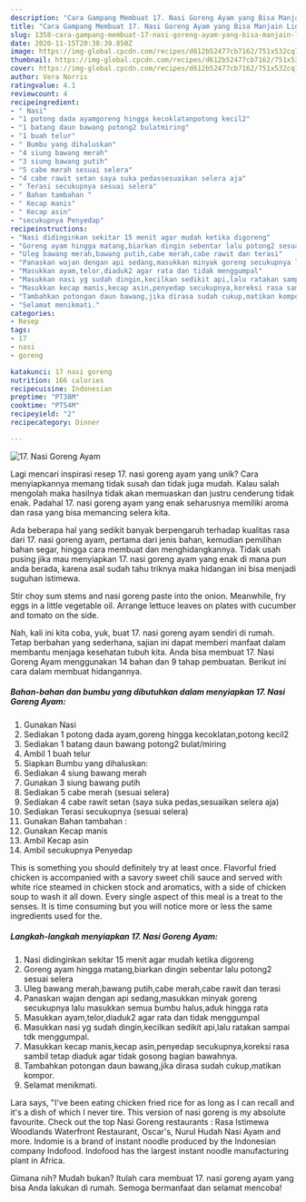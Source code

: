 ```yaml
---
description: "Cara Gampang Membuat 17. Nasi Goreng Ayam yang Bisa Manjain Lidah"
title: "Cara Gampang Membuat 17. Nasi Goreng Ayam yang Bisa Manjain Lidah"
slug: 1358-cara-gampang-membuat-17-nasi-goreng-ayam-yang-bisa-manjain-lidah
date: 2020-11-15T20:38:39.850Z
image: https://img-global.cpcdn.com/recipes/d612b52477cb7162/751x532cq70/17-nasi-goreng-ayam-foto-resep-utama.jpg
thumbnail: https://img-global.cpcdn.com/recipes/d612b52477cb7162/751x532cq70/17-nasi-goreng-ayam-foto-resep-utama.jpg
cover: https://img-global.cpcdn.com/recipes/d612b52477cb7162/751x532cq70/17-nasi-goreng-ayam-foto-resep-utama.jpg
author: Vera Norris
ratingvalue: 4.1
reviewcount: 4
recipeingredient:
- " Nasi"
- "1 potong dada ayamgoreng hingga kecoklatanpotong kecil2"
- "1 batang daun bawang potong2 bulatmiring"
- "1 buah telur"
- " Bumbu yang dihaluskan"
- "4 siung bawang merah"
- "3 siung bawang putih"
- "5 cabe merah sesuai selera"
- "4 cabe rawit setan saya suka pedassesuaikan selera aja"
- " Terasi secukupnya sesuai selera"
- " Bahan tambahan "
- " Kecap manis"
- " Kecap asin"
- "secukupnya Penyedap"
recipeinstructions:
- "Nasi didinginkan sekitar 15 menit agar mudah ketika digoreng"
- "Goreng ayam hingga matang,biarkan dingin sebentar lalu potong2 sesuai selera"
- "Uleg bawang merah,bawang putih,cabe merah,cabe rawit dan terasi"
- "Panaskan wajan dengan api sedang,masukkan minyak goreng secukupnya lalu masukkan semua bumbu halus,aduk hingga rata"
- "Masukkan ayam,telor,diaduk2 agar rata dan tidak menggumpal"
- "Masukkan nasi yg sudah dingin,kecilkan sedikit api,lalu ratakan sampai tdk menggumpal."
- "Masukkan kecap manis,kecap asin,penyedap secukupnya,koreksi rasa sambil tetap diaduk agar tidak gosong bagian bawahnya."
- "Tambahkan potongan daun bawang,jika dirasa sudah cukup,matikan kompor."
- "Selamat menikmati."
categories:
- Resep
tags:
- 17
- nasi
- goreng

katakunci: 17 nasi goreng 
nutrition: 166 calories
recipecuisine: Indonesian
preptime: "PT38M"
cooktime: "PT54M"
recipeyield: "2"
recipecategory: Dinner

---
```



![17. Nasi Goreng Ayam](https://img-global.cpcdn.com/recipes/d612b52477cb7162/751x532cq70/17-nasi-goreng-ayam-foto-resep-utama.jpg)

Lagi mencari inspirasi resep 17. nasi goreng ayam yang unik? Cara menyiapkannya memang tidak susah dan tidak juga mudah. Kalau salah mengolah maka hasilnya tidak akan memuaskan dan justru cenderung tidak enak. Padahal 17. nasi goreng ayam yang enak seharusnya memiliki aroma dan rasa yang bisa memancing selera kita.

Ada beberapa hal yang sedikit banyak berpengaruh terhadap kualitas rasa dari 17. nasi goreng ayam, pertama dari jenis bahan, kemudian pemilihan bahan segar, hingga cara membuat dan menghidangkannya. Tidak usah pusing jika mau menyiapkan 17. nasi goreng ayam yang enak di mana pun anda berada, karena asal sudah tahu triknya maka hidangan ini bisa menjadi suguhan istimewa.

Stir choy sum stems and nasi goreng paste into the onion. Meanwhile, fry eggs in a little vegetable oil. Arrange lettuce leaves on plates with cucumber and tomato on the side.


Nah, kali ini kita coba, yuk, buat 17. nasi goreng ayam sendiri di rumah. Tetap berbahan yang sederhana, sajian ini dapat memberi manfaat dalam membantu menjaga kesehatan tubuh kita. Anda bisa membuat 17. Nasi Goreng Ayam menggunakan 14 bahan dan 9 tahap pembuatan. Berikut ini cara dalam membuat hidangannya.

<!--inarticleads1-->

##### Bahan-bahan dan bumbu yang dibutuhkan dalam menyiapkan 17. Nasi Goreng Ayam:

1. Gunakan  Nasi
1. Sediakan 1 potong dada ayam,goreng hingga kecoklatan,potong kecil2
1. Sediakan 1 batang daun bawang potong2 bulat/miring
1. Ambil 1 buah telur
1. Siapkan  Bumbu yang dihaluskan:
1. Sediakan 4 siung bawang merah
1. Gunakan 3 siung bawang putih
1. Sediakan 5 cabe merah (sesuai selera)
1. Sediakan 4 cabe rawit setan (saya suka pedas,sesuaikan selera aja)
1. Sediakan  Terasi secukupnya (sesuai selera)
1. Gunakan  Bahan tambahan :
1. Gunakan  Kecap manis
1. Ambil  Kecap asin
1. Ambil secukupnya Penyedap


This is something you should definitely try at least once. Flavorful fried chicken is accompanied with a savory sweet chili sauce and served with white rice steamed in chicken stock and aromatics, with a side of chicken soup to wash it all down. Every single aspect of this meal is a treat to the senses. It is time consuming but you will notice more or less the same ingredients used for the. 

<!--inarticleads2-->

##### Langkah-langkah menyiapkan 17. Nasi Goreng Ayam:

1. Nasi didinginkan sekitar 15 menit agar mudah ketika digoreng
1. Goreng ayam hingga matang,biarkan dingin sebentar lalu potong2 sesuai selera
1. Uleg bawang merah,bawang putih,cabe merah,cabe rawit dan terasi
1. Panaskan wajan dengan api sedang,masukkan minyak goreng secukupnya lalu masukkan semua bumbu halus,aduk hingga rata
1. Masukkan ayam,telor,diaduk2 agar rata dan tidak menggumpal
1. Masukkan nasi yg sudah dingin,kecilkan sedikit api,lalu ratakan sampai tdk menggumpal.
1. Masukkan kecap manis,kecap asin,penyedap secukupnya,koreksi rasa sambil tetap diaduk agar tidak gosong bagian bawahnya.
1. Tambahkan potongan daun bawang,jika dirasa sudah cukup,matikan kompor.
1. Selamat menikmati.


Lara says, &#34;I&#39;ve been eating chicken fried rice for as long as I can recall and it&#39;s a dish of which I never tire. This version of nasi goreng is my absolute favourite. Check out the top Nasi Goreng restaurants : Rasa Istimewa Woodlands Waterfront Restaurant, Oscar&#39;s, Nurul Hudah Nasi Ayam and more. Indomie is a brand of instant noodle produced by the Indonesian company Indofood. Indofood has the largest instant noodle manufacturing plant in Africa. 

Gimana nih? Mudah bukan? Itulah cara membuat 17. nasi goreng ayam yang bisa Anda lakukan di rumah. Semoga bermanfaat dan selamat mencoba!
